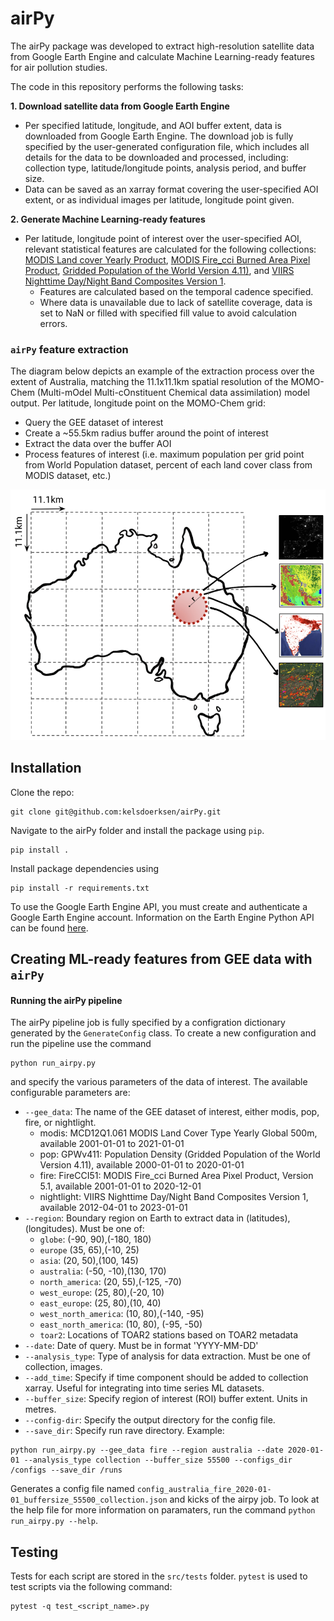 # airPy
The airPy package was developed to extract high-resolution satellite data from Google Earth Engine and calculate Machine Learning-ready features for air pollution studies.

The code in this repository performs the following tasks:

**1. Download satellite data from Google Earth Engine**
  * Per specified latitude, longitude, and AOI buffer extent, data is downloaded from Google Earth Engine. The download job is fully specified by the user-generated configuration file, which includes all details for the data to be downloaded and processed, including: collection type, latitude/longitude points, analysis period, and buffer size.
  * Data can be saved as an xarray format covering the user-specified AOI extent, or as individual images per latitude, longitude point given.

**2. Generate Machine Learning-ready features**
* Per latitude, longitude point of interest over the user-specified AOI, relevant statistical features are calculated for the following collections: [MODIS Land cover Yearly Product](https://developers.google.com/earth-engine/datasets/catalog/MODIS_061_MCD12Q1#citations), [MODIS Fire_cci Burned Area Pixel Product](https://developers.google.com/earth-engine/datasets/catalog/ESA_CCI_FireCCI_5_1#description), [Gridded Population of the World Version 4.11)](https://developers.google.com/earth-engine/datasets/catalog/CIESIN_GPWv411_GPW_Population_Density), and [VIIRS Nighttime Day/Night Band Composites Version 1](https://developers.google.com/earth-engine/datasets/catalog/NOAA_VIIRS_DNB_MONTHLY_V1_VCMCFG).
    * Features are calculated based on the temporal cadence specified.
    * Where data is unavailable due to lack of satellite coverage, data is set to NaN or filled with specified fill value to avoid calculation errors.

### `airPy` feature extraction
The diagram below depicts an example of the extraction process over the extent of Australia, matching the 11.1x11.1km spatial resolution of the MOMO-Chem (Multi-mOdel Multi-cOnstituent Chemical data assimilation) model output. Per latitude, longitude point on the MOMO-Chem grid:
* Query the GEE dataset of interest
* Create a ~55.5km radius buffer around the point of interest
* Extract the data over the buffer AOI
* Process features of interest (i.e. maximum population per grid point from World Population dataset, percent of each land cover class from MODIS dataset, etc.)

![`airPy` AOI extraction process.](paper/figures/py-aq_all.png)

## Installation
Clone the repo: 
```
git clone git@github.com:kelsdoerksen/airPy.git
```
Navigate to the airPy folder and install the package using `pip`.
```
pip install .
```
Install package dependencies using
```
pip install -r requirements.txt  
```


To use the Google Earth Engine API, you must create and authenticate a Google Earth Engine account. Information on the Earth Engine Python API can be found [here](https://developers.google.com/earth-engine/tutorials/community/intro-to-python-api). 

## Creating ML-ready features from GEE data with ``airPy``
#### Running the airPy pipeline
The airPy pipeline job is fully specified by a configration dictionary generated by the `GenerateConfig` class. To create a new configuration and run the pipeline use the command
```
python run_airpy.py
```
and specify the various parameters of the data of interest. The available configurable parameters are:
* `--gee_data`: The name of the GEE dataset of interest, either modis, pop, fire, or nightlight.
    *    modis: MCD12Q1.061 MODIS Land Cover Type Yearly Global 500m, available 2001-01-01 to 2021-01-01
    *    pop: GPWv411: Population Density (Gridded Population of the World Version 4.11), available 2000-01-01 to 2020-01-01
    *    fire: FireCCI51: MODIS Fire_cci Burned Area Pixel Product, Version 5.1, available 2001-01-01 to 2020-12-01
    *    nightlight: VIIRS Nighttime Day/Night Band Composites Version 1, available 2012-04-01 to 2023-01-01
* `--region`: Boundary region on Earth to extract data in (latitudes), (longitudes). Must be one of:
    *   `globe`: (-90, 90),(-180, 180)
    *   `europe` (35, 65),(-10, 25)
    *   `asia`: (20, 50),(100, 145)
    *   `australia`: (-50, -10),(130, 170)
    *   `north_america`: (20, 55),(-125, -70)
    *   `west_europe`: (25, 80),(-20, 10)
    *   `east_europe`: (25, 80),(10, 40)
    *   `west_north_america`: (10, 80),(-140, -95)
    *   `east_north_america`: (10, 80), (-95, -50)
    *   `toar2`: Locations of TOAR2 stations based on TOAR2 metadata
* `--date`: Date of query. Must be in format 'YYYY-MM-DD'
* `--analysis_type`: Type of analysis for data extraction. Must be one of collection, images.
* `--add_time`: Specify if time component should be added to collection xarray. Useful for integrating into time series ML datasets.
* `--buffer_size`: Specify region of interest (ROI) buffer extent. Units in metres.
* `--config-dir`: Specify the output directory for the config file.
* `--save_dir`: Specify run rave directory.
Example:
```
python run_airpy.py --gee_data fire --region australia --date 2020-01-01 --analysis_type collection --buffer_size 55500 --configs_dir /configs --save_dir /runs
```
Generates a config file named `config_australia_fire_2020-01-01_buffersize_55500_collection.json` and kicks of the airpy job.
To look at the help file for more information on paramaters, run the command ```python run_airpy.py --help```.

## Testing
Tests for each script are stored in the `src/tests` folder. `pytest` is used to test scripts via the following command:
```
pytest -q test_<script_name>.py
```



